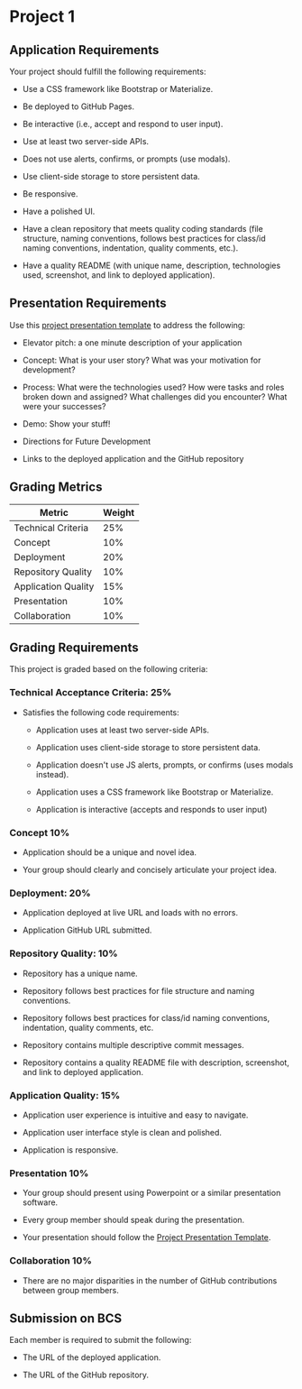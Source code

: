 # Project 1

## Application Requirements

Your project should fulfill the following requirements:

* Use a CSS framework like Bootstrap or Materialize.

* Be deployed to GitHub Pages.

* Be interactive (i.e., accept and respond to user input).

* Use at least two server-side APIs.

* Does not use alerts, confirms, or prompts (use modals).

* Use client-side storage to store persistent data.
* Be responsive.

* Have a polished UI.

* Have a clean repository that meets quality coding standards (file structure, naming conventions, follows best practices for class/id naming conventions, indentation, quality comments, etc.).

* Have a quality README (with unique name, description, technologies used, screenshot, and link to deployed application).


## Presentation Requirements

Use this [project presentation template](https://docs.google.com/presentation/d/1_u8TKy5zW5UlrVQVnyDEZ0unGI2tjQPDEpA0FNuBKAw/edit?usp=sharing) to address the following: 

* Elevator pitch: a one minute description of your application

* Concept: What is your user story? What was your motivation for development?

* Process: What were the technologies used? How were tasks and roles broken down and assigned? What challenges did you encounter? What were your successes?

* Demo: Show your stuff!

* Directions for Future Development

* Links to the deployed application and the GitHub repository


## Grading Metrics 

| Metric                | Weight | 
| ---                   | ---    |
| Technical Criteria    | 25%    |
| Concept               | 10%    |
| Deployment            | 20%    |
| Repository Quality    | 10%    |
| Application Quality   | 15%    |
| Presentation          | 10%    |
| Collaboration         | 10%    |


## Grading Requirements

This project is graded based on the following criteria:

### Technical Acceptance Criteria: 25%

* Satisfies the following code requirements:

	* Application uses at least two server-side APIs.

    * Application uses client-side storage to store persistent data.

    * Application doesn't use JS alerts, prompts, or confirms (uses modals instead).

    * Application uses a CSS framework like Bootstrap or Materialize.

    * Application is interactive (accepts and responds to user input)

### Concept 10%

* Application should be a unique and novel idea.

* Your group should clearly and concisely articulate your project idea.

### Deployment: 20%

* Application deployed at live URL and loads with no errors.

* Application GitHub URL submitted.

### Repository Quality: 10%

* Repository has a unique name.

* Repository follows best practices for file structure and naming conventions.

* Repository follows best practices for class/id naming conventions, indentation, quality comments, etc.

* Repository contains multiple descriptive commit messages.

* Repository contains a quality README file with description, screenshot, and link to deployed application.

### Application Quality: 15%

* Application user experience is intuitive and easy to navigate.

* Application user interface style is clean and polished.

* Application is responsive.

### Presentation 10%

* Your group should present using Powerpoint or a similar presentation software.

* Every group member should speak during the presentation.

* Your presentation should follow the [Project Presentation Template](https://docs.google.com/presentation/d/1_u8TKy5zW5UlrVQVnyDEZ0unGI2tjQPDEpA0FNuBKAw/edit?usp=sharing).

### Collaboration 10%

* There are no major disparities in the number of GitHub contributions between group members.


## Submission on BCS

Each member is required to submit the following:

* The URL of the deployed application.

* The URL of the GitHub repository.
